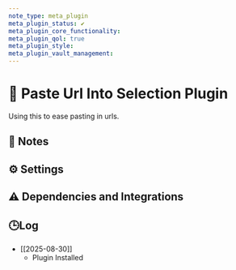 ```yaml
---
note_type: meta_plugin
meta_plugin_status: ✔️
meta_plugin_core_functionality:
meta_plugin_qol: true
meta_plugin_style:
meta_plugin_vault_management:
---
```

# 🔌 Paste Url Into Selection Plugin

Using this to ease pasting in urls.

## 📝 Notes

## ⚙️ Settings

## ⚠️ Dependencies and Integrations

## 🕒Log

- [[2025-08-30]]
	- Plugin Installed
